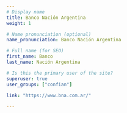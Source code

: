 ```yaml
---
# Display name
title: Banco Nación Argentina
weight: 1

# Name pronunciation (optional)
name_pronunciation: Banco Nación Argentina

# Full name (for SEO)
first_name: Banco   
last_name: Nación Argentina

# Is this the primary user of the site?
superuser: true
user_groups: ["confian"]

link: "https://www.bna.com.ar/"

---
```

